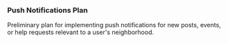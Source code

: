 ### Push Notifications Plan
Preliminary plan for implementing push notifications for new posts, events, or help requests relevant to a user's neighborhood.
